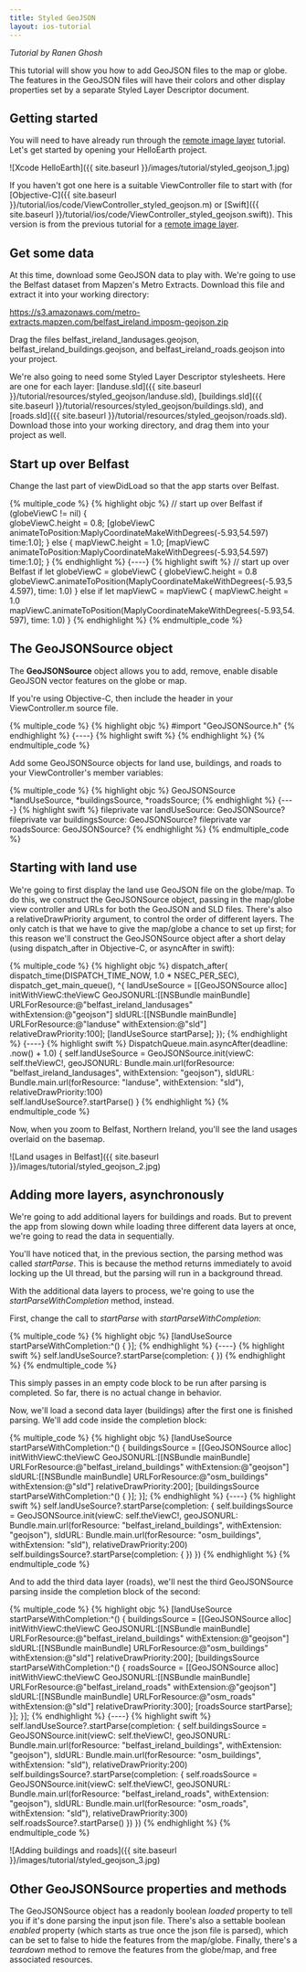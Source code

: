 ```yaml
---
title: Styled GeoJSON
layout: ios-tutorial
---
```

*Tutorial by Ranen Ghosh*

This tutorial will show you how to add GeoJSON files to the map or globe. The features in the GeoJSON files will have their colors and other display properties set by a separate Styled Layer Descriptor document.

## Getting started

You will need to have already run through the [remote image layer](remote_image_layer.html) tutorial.  Let's get started by opening your HelloEarth project.

![Xcode HelloEarth]({{ site.baseurl }}/images/tutorial/styled_geojson_1.jpg)

If you haven't got one here is a suitable ViewController file to start with (for [Objective-C]({{ site.baseurl }}/tutorial/ios/code/ViewController_styled_geojson.m) or [Swift]({{ site.baseurl }}/tutorial/ios/code/ViewController_styled_geojson.swift)).  This version is from the previous tutorial for a [remote image layer](remote_image_layer.html).

## Get some data

At this time, download some GeoJSON data to play with. We're going to use the Belfast dataset from Mapzen's Metro Extracts.  Download this file and extract it into your working directory:

https://s3.amazonaws.com/metro-extracts.mapzen.com/belfast_ireland.imposm-geojson.zip

Drag the files belfast_ireland_landusages.geojson, belfast_ireland_buildings.geojson, and belfast_ireland_roads.geojson into your project.

We're also going to need some Styled Layer Descriptor stylesheets. Here are one for each layer: [landuse.sld]({{ site.baseurl }}/tutorial/resources/styled_geojson/landuse.sld), [buildings.sld]({{ site.baseurl }}/tutorial/resources/styled_geojson/buildings.sld), and [roads.sld]({{ site.baseurl }}/tutorial/resources/styled_geojson/roads.sld). Download those into your working directory, and drag them into your project as well.

## Start up over Belfast

Change the last part of viewDidLoad so that the app starts over Belfast.

{% multiple_code %} {% highlight objc %}
    // start up over Belfast
    if (globeViewC != nil)
    {   
        globeViewC.height = 0.8;
        [globeViewC animateToPosition:MaplyCoordinateMakeWithDegrees(-5.93,54.597)
                                 time:1.0];
    } else {
        mapViewC.height = 1.0;
        [mapViewC animateToPosition:MaplyCoordinateMakeWithDegrees(-5.93,54.597)
                               time:1.0];
    }
{% endhighlight %}
{----}
{% highlight swift %}
        // start up over Belfast
        if let globeViewC = globeViewC {
            globeViewC.height = 0.8
            globeViewC.animateToPosition(MaplyCoordinateMakeWithDegrees(-5.93,54.597), time: 1.0)
        }
        else if let mapViewC = mapViewC {
            mapViewC.height = 1.0
            mapViewC.animateToPosition(MaplyCoordinateMakeWithDegrees(-5.93,54.597), time: 1.0)
        }
{% endhighlight %} {% endmultiple_code %}


## The GeoJSONSource object

The **GeoJSONSource** object allows you to add, remove, enable disable GeoJSON vector features on the globe or map. 

If you're using Objective-C, then include the header in your ViewController.m source file.

{% multiple_code %} {% highlight objc %}
#import "GeoJSONSource.h"
{% endhighlight %}
{----}
{% highlight swift %}
{% endhighlight %} {% endmultiple_code %}

Add some GeoJSONSource objects for land use, buildings, and roads to your ViewController's member variables:

{% multiple_code %} {% highlight objc %}
 GeoJSONSource *landUseSource, *buildingsSource, *roadsSource;
{% endhighlight %}
{----}
{% highlight swift %}
    fileprivate var landUseSource: GeoJSONSource?
    fileprivate var buildingsSource: GeoJSONSource?
    fileprivate var roadsSource: GeoJSONSource?
{% endhighlight %} {% endmultiple_code %}

## Starting with land use

We're going to first display the land use GeoJSON file on the globe/map. To do this, we construct the GeoJSONSource object, passing in the map/globe view controller and URLs for both the GeoJSON and SLD files. There's also a relativeDrawPriority argument, to control the order of different layers. The only catch is that we have to give the map/globe a chance to set up first; for this reason we'll construct the GeoJSONSource object after a short delay (using dispatch_after in Objective-C, or asyncAfter in swift):

{% multiple_code %} {% highlight objc %}
    dispatch_after( dispatch_time(DISPATCH_TIME_NOW, 1.0 * NSEC_PER_SEC), dispatch_get_main_queue(), ^{
        landUseSource = [[GeoJSONSource alloc] initWithViewC:theViewC GeoJSONURL:[[NSBundle mainBundle] URLForResource:@"belfast_ireland_landusages" withExtension:@"geojson"] sldURL:[[NSBundle mainBundle] URLForResource:@"landuse" withExtension:@"sld"] relativeDrawPriority:100];
        [landUseSource startParse];
    });
{% endhighlight %}
{----}
{% highlight swift %}
    DispatchQueue.main.asyncAfter(deadline: .now() + 1.0) {
        self.landUseSource = GeoJSONSource.init(viewC: self.theViewC!, geoJSONURL: Bundle.main.url(forResource: "belfast_ireland_landusages", withExtension: "geojson"), sldURL: Bundle.main.url(forResource: "landuse", withExtension: "sld"), relativeDrawPriority:100)  
        self.landUseSource?.startParse()
    }
{% endhighlight %} {% endmultiple_code %}

Now, when you zoom to Belfast, Northern Ireland, you'll see the land usages overlaid on the basemap.

![Land usages in Belfast]({{ site.baseurl }}/images/tutorial/styled_geojson_2.jpg)

## Adding more layers, asynchronously

We're going to add additional layers for buildings and roads.  But to prevent the app from slowing down while loading three different data layers at once, we're going to read the data in sequentially.

You'll have noticed that, in the previous section, the parsing method was called *startParse*. This is because the method returns immediately to avoid locking up the UI thread, but the parsing will run in a background thread.

With the additional data layers to process, we're going to use the *startParseWithCompletion* method, instead.

First, change the call to *startParse* with *startParseWithCompletion*:

{% multiple_code %} {% highlight objc %}
        [landUseSource startParseWithCompletion:^() {
        }];
{% endhighlight %}
{----}
{% highlight swift %}
        self.landUseSource?.startParse(completion: {
        })
{% endhighlight %} {% endmultiple_code %}

This simply passes in an empty code block to be run after parsing is completed.  So far, there is no actual change in behavior.

Now, we'll load a second data layer (buildings) after the first one is finished parsing.  We'll add code inside the completion block:

{% multiple_code %} {% highlight objc %}
        [landUseSource startParseWithCompletion:^() {
            buildingsSource = [[GeoJSONSource alloc] initWithViewC:theViewC GeoJSONURL:[[NSBundle mainBundle] URLForResource:@"belfast_ireland_buildings" withExtension:@"geojson"] sldURL:[[NSBundle mainBundle] URLForResource:@"osm_buildings" withExtension:@"sld"] relativeDrawPriority:200];
            [buildingsSource startParseWithCompletion:^() {
            }];
        }];
{% endhighlight %}
{----}
{% highlight swift %}
        self.landUseSource?.startParse(completion: {
            self.buildingsSource = GeoJSONSource.init(viewC: self.theViewC!, geoJSONURL: Bundle.main.url(forResource: "belfast_ireland_buildings", withExtension: "geojson"), sldURL: Bundle.main.url(forResource: "osm_buildings", withExtension: "sld"), relativeDrawPriority:200)
            self.buildingsSource?.startParse(completion: {
            })
        })
{% endhighlight %} {% endmultiple_code %}

And to add the third data layer (roads), we'll nest the third GeoJSONSource parsing inside the completion block of the second: 

{% multiple_code %} {% highlight objc %}
        [landUseSource startParseWithCompletion:^() {
            buildingsSource = [[GeoJSONSource alloc] initWithViewC:theViewC GeoJSONURL:[[NSBundle mainBundle] URLForResource:@"belfast_ireland_buildings" withExtension:@"geojson"] sldURL:[[NSBundle mainBundle] URLForResource:@"osm_buildings" withExtension:@"sld"] relativeDrawPriority:200];
            [buildingsSource startParseWithCompletion:^() {
                roadsSource = [[GeoJSONSource alloc] initWithViewC:theViewC GeoJSONURL:[[NSBundle mainBundle] URLForResource:@"belfast_ireland_roads" withExtension:@"geojson"] sldURL:[[NSBundle mainBundle] URLForResource:@"osm_roads" withExtension:@"sld"] relativeDrawPriority:300];
                [roadsSource startParse];
            }];
        }];
{% endhighlight %}
{----}
{% highlight swift %}
        self.landUseSource?.startParse(completion: {
            self.buildingsSource = GeoJSONSource.init(viewC: self.theViewC!, geoJSONURL: Bundle.main.url(forResource: "belfast_ireland_buildings", withExtension: "geojson"), sldURL: Bundle.main.url(forResource: "osm_buildings", withExtension: "sld"), relativeDrawPriority:200)
            self.buildingsSource?.startParse(completion: {
                self.roadsSource = GeoJSONSource.init(viewC: self.theViewC!, geoJSONURL: Bundle.main.url(forResource: "belfast_ireland_roads", withExtension: "geojson"), sldURL: Bundle.main.url(forResource: "osm_roads", withExtension: "sld"), relativeDrawPriority:300)
                self.roadsSource?.startParse()
            })
        })
{% endhighlight %} {% endmultiple_code %}

![Adding buildings and roads]({{ site.baseurl }}/images/tutorial/styled_geojson_3.jpg)

## Other GeoJSONSource properties and methods

The GeoJSONSource object has a readonly boolean *loaded* property to tell you if it's done parsing the input json file.  There's also a settable boolean *enabled* property (which starts as true once the json file is parsed), which can be set to false to hide the features from the map/globe.  Finally, there's a *teardown* method to remove the features from the globe/map, and free associated resources.

